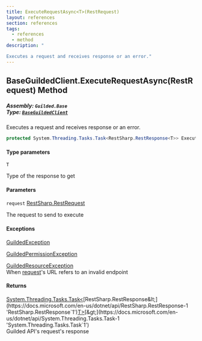 ```yaml
---
title: ExecuteRequestAsync<T>(RestRequest)
layout: references
section: references
tags:
  - references
  - method
description: "

Executes a request and receives response or an error."
---
```


## BaseGuildedClient.ExecuteRequestAsync<T>(RestRequest) Method
##### **Assembly:** `Guilded.Base`<br/>**Type:** [`BaseGuildedClient`](BaseGuildedClient 'Guilded.Base.BaseGuildedClient')

Executes a request and receives response or an error.

```csharp
protected System.Threading.Tasks.Task<RestSharp.RestResponse<T>> ExecuteRequestAsync<T>(RestSharp.RestRequest request);
```
#### Type parameters

<a name='Guilded.Base.BaseGuildedClient.ExecuteRequestAsync_T_(RestSharp.RestRequest).T'></a>

`T`

Type of the response to get
#### Parameters

<a name='Guilded.Base.BaseGuildedClient.ExecuteRequestAsync_T_(RestSharp.RestRequest).request'></a>

`request` [RestSharp.RestRequest](https://docs.microsoft.com/en-us/dotnet/api/RestSharp.RestRequest 'RestSharp.RestRequest')

The request to send to execute

#### Exceptions

[GuildedException](GuildedException 'Guilded.Base.GuildedException')

[GuildedPermissionException](GuildedPermissionException 'Guilded.Base.GuildedPermissionException')

[GuildedResourceException](GuildedResourceException 'Guilded.Base.GuildedResourceException')  
When [request](BaseGuildedClient.ExecuteRequestAsync_T_(RestRequest)#Guilded.Base.BaseGuildedClient.ExecuteRequestAsync_T_(RestSharp.RestRequest).request 'Guilded.Base.BaseGuildedClient.ExecuteRequestAsync<T>(RestSharp.RestRequest).request')'s URL refers to an invalid endpoint

#### Returns
[System.Threading.Tasks.Task&lt;](https://docs.microsoft.com/en-us/dotnet/api/System.Threading.Tasks.Task-1 'System.Threading.Tasks.Task`1')[RestSharp.RestResponse&lt;](https://docs.microsoft.com/en-us/dotnet/api/RestSharp.RestResponse-1 'RestSharp.RestResponse`1')[T](BaseGuildedClient.ExecuteRequestAsync_T_(RestRequest)#Guilded.Base.BaseGuildedClient.ExecuteRequestAsync_T_(RestSharp.RestRequest).T 'Guilded.Base.BaseGuildedClient.ExecuteRequestAsync<T>(RestSharp.RestRequest).T')[&gt;](https://docs.microsoft.com/en-us/dotnet/api/RestSharp.RestResponse-1 'RestSharp.RestResponse`1')[&gt;](https://docs.microsoft.com/en-us/dotnet/api/System.Threading.Tasks.Task-1 'System.Threading.Tasks.Task`1')  
Guilded API's request's response